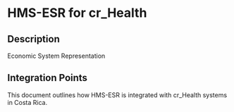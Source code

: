 # HMS-ESR for cr_Health

## Description

Economic System Representation

## Integration Points

This document outlines how HMS-ESR is integrated with cr_Health systems in Costa Rica.
